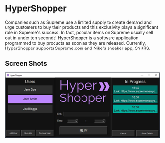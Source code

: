 # HyperShopper

Companies such as Supreme use a limited supply to create demand and urge customers to buy their products and this exclusivity plays a significant role in Supreme's success. In fact, popular items on Supreme usually sell out in under ten seconds! HyperShopper is a software application programmed to buy products as soon as they are released. Currently, HyperShopper supports Supreme.com and Nike's sneaker app, SNKRS. 

## Screen Shots

![image info](screenshots/showcase-1.JPG)

